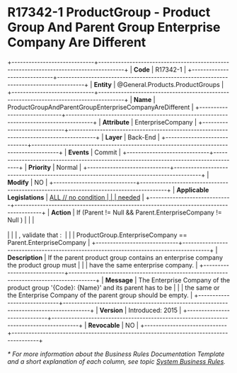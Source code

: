﻿---
erp.type: business-rule
erp.entity: General.Products.ProductGroups
---

# R17342-1 ProductGroup - Product Group And Parent Group Enterprise Company Are Different
+-----------------------------+---------------------------------------------------------------------------------------+
| **Code**                    | R17342-1                                                                              |
+-----------------------------+---------------------------------------------------------------------------------------+
| **Entity**                  | @General.Products.ProductGroups                                                       |
+-----------------------------+---------------------------------------------------------------------------------------+
| **Name**                    | ProductGroupAndParentGroupEnterpriseCompanyAreDifferent                               |
+-----------------------------+---------------------------------------------------------------------------------------+
| **Attribute**               | EnterpriseCompany                                                                     |
+-----------------------------+---------------------------------------------------------------------------------------+
| **Layer**                   | Back-End                                                                              |
+-----------------------------+---------------------------------------------------------------------------------------+
| **Events**                  | Commit                                                                                |
+-----------------------------+---------------------------------------------------------------------------------------+
| **Priority**                | Normal                                                                                |
+-----------------------------+---------------------------------------------------------------------------------------+
| **Modify**                  | NO                                                                                    |
+-----------------------------+---------------------------------------------------------------------------------------+
| **Applicable Legislations** | [ALL // no condition                                                                  |
|                             | needed](xref:applicable-legislations)                                                 |
+-----------------------------+---------------------------------------------------------------------------------------+
| **Action**                  | If (Parent != Null && Parent.EnterpriseCompany != Null )                              |
|                             | <br/><br/>                                                                            |
|                             | , validate that :                                                                     |
|                             | ProductGroup.EnterpriseCompany == Parent.EnterpriseCompany                            |
+-----------------------------+---------------------------------------------------------------------------------------+
| **Description**             | If the parent product group contains an enterprise company the product group must     |
|                             | have the same enterprise company.                                                     |
+-----------------------------+---------------------------------------------------------------------------------------+
| **Message**                 | The Enterprise Company of the product group '{Code}: {Name}' and its parent has to be |
|                             | the same or the Enterprise Company of the parent group should be empty.               |
+-----------------------------+---------------------------------------------------------------------------------------+
| **Version**                 | Introduced: 2015                                                                      |
+-----------------------------+---------------------------------------------------------------------------------------+
| **Revocable**               | NO                                                                                    |
+-----------------------------+---------------------------------------------------------------------------------------+

*\* For more information about the Business Rules Documentation Template and a short explanation of each column, see
topic [System Business Rules](../templates/template-description-system-business-rules.md).*
